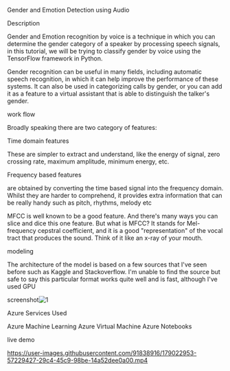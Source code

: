 Gender and Emotion Detection using Audio




Description



Gender and Emotion recognition by voice is a technique in which you can determine the gender category of a speaker by processing speech signals, in this tutorial, we will be trying to classify gender by voice using the TensorFlow framework in Python.

Gender recognition can be useful in many fields, including automatic speech recognition, in which it can help improve the performance of these systems. It can also be used in categorizing calls by gender, or you can add it as a feature to a virtual assistant that is able to distinguish the talker's gender.




work flow


Broadly speaking there are two category of features:

Time domain features


These are simpler to extract and understand, like the energy of signal, zero crossing rate, maximum amplitude, minimum energy, etc.



Frequency based features

are obtained by converting the time based signal into the frequency domain. Whilst they are harder to comprehend, it provides extra information that can be really handy such as pitch, rhythms, melody etc

MFCC is well known to be a good feature. And there's many ways you can slice and dice this one feature. But what is MFCC?
It stands for Mel-frequency cepstral coefficient, and it is a good "representation" of the vocal tract that produces the sound. Think of it like an x-ray of your mouth.



modeling


The architecture of the model is based on a few sources that I've seen before such as Kaggle and Stackoverflow. I'm unable to find the source but safe to say this particular format works quite well and is fast, although I've used GPU


screenshot![1](https://user-images.githubusercontent.com/91838916/179020061-184851e0-d36c-4b8e-b99c-ef7abe1c1dc4.png)






Azure Services Used

Azure Machine Learning
Azure Virtual Machine
Azure Notebooks


live demo





https://user-images.githubusercontent.com/91838916/179022953-57229427-29c4-45c9-98be-14a52dee0a00.mp4






